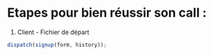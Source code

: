 # Etapes pour bien réussir son call :
1. Client - Fichier de départ
```js
dispatch(signup(form, history));
```